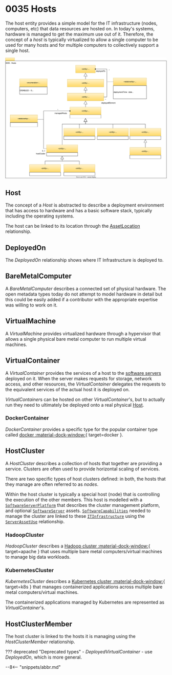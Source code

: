 <!-- SPDX-License-Identifier: CC-BY-4.0 -->
<!-- Copyright Contributors to the Egeria project. -->

# 0035 Hosts

The host entity provides a simple model for the IT infrastructure (nodes, computers, etc) that data resources are hosted on.
In today's systems, hardware is managed to get the maximum use out of it. Therefore, the concept of a *host* is typically virtualized to allow a single computer to be used for many hosts and for multiple computers to collectively support a single host.

![UML](0035-Complex-Hosts.svg)

## Host

The concept of a *Host* is abstracted to describe a deployment environment that has access to hardware and has a basic software stack, typically including the operating systems.

The host can be linked to its location through the [AssetLocation](/types/0/0025-Locations/#assetlocation) relationship.

## DeployedOn

The *DeployedOn* relationship shows where IT Infrastructure is deployed to.

## BareMetalComputer

A *BareMetalComputer* describes a connected set of physical hardware. The open metadata types today do not attempt to model hardware in detail but this could be easily added if a contributor with the appropriate expertise was willing to work on it.

## VirtualMachine

A *VirtualMachine* provides virtualized hardware through a hypervisor that allows a single physical bare metal computer to run multiple virtual machines.

## VirtualContainer

A *VirtualContainer* provides the services of a host to the [software servers](/types/0/0040-Software-Servers) deployed on it. When the server makes requests for storage, network access, and other resources, the *VirtualContainer* delegates the requests to the equivalent services of the actual host it is deployed on.

*VirtualContainer*s can be hosted on other *VirtualContainer*'s, but to actually run they need to ultimately be deployed onto a real physical [Host](/types/0/0030-Hosts-and-Platforms/#host).

### DockerContainer

*DockerContainer* provides a specific type for the popular container type called [docker :material-dock-window:](https://www.docker.com/){ target=docker }.

## HostCluster

A *HostCluster* describes a collection of hosts that together are providing a service. Clusters are often used to provide horizontal scaling of services.

There are two specific types of host clusters defined: in both, the hosts that they manage are often referred to as *nodes*.

Within the host cluster is typically a special host (node) that is controlling the execution of the other members. This host is modelled with a [`SoftwareServerPlatform`](/types/0/0037-Software-Server-Platforms/#softwareserverplatform) that describes the cluster management platform, and optional [`SoftwareServer`](/types/0/0040-Software-Servers/#softwareserver) assets.  [`SoftwareCapabilities`](/types/0/0042-Software-Capabilities/#softwarecapability) needed to manage the cluster are linked to these [`ITInfrastructure`](/types/0/0030-Hosts-and-Platforms/#itinfrastructure) using the [`ServerAssetUse`](/types/0/0045-Servers-and-Assets/#serverassetuse) relationship.

### HadoopCluster

*HadoopCluster* describes a [Hadoop cluster :material-dock-window:](https://hadoop.apache.org/){ target=apache } that uses multiple bare metal computers/virtual machines to manage big data workloads.

### KubernetesCluster

*KubernetesCluster* describes a [Kubernetes cluster :material-dock-window:](https://kubernetes.io/){ target=k8s } that manages containerized applications across multiple bare metal computers/virtual machines.

The containerized applications managed by Kubernetes are represented as *VirtualContainer*'s.


## HostClusterMember

The host cluster is linked to the hosts it is managing using the *HostClusterMember* relationship.

??? deprecated "Deprecated types"
    - *DeployedVirtualContainer* - use *DeployedOn*, which is more general.

--8<-- "snippets/abbr.md"
